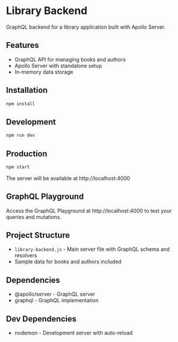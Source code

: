 # Library Backend

GraphQL backend for a library application built with Apollo Server.

## Features

- GraphQL API for managing books and authors
- Apollo Server with standalone setup
- In-memory data storage

## Installation

```bash
npm install
```

## Development

```bash
npm run dev
```

## Production

```bash
npm start
```

The server will be available at http://localhost:4000

## GraphQL Playground

Access the GraphQL Playground at http://localhost:4000 to test your queries and mutations.

## Project Structure

- `library-backend.js` - Main server file with GraphQL schema and resolvers
- Sample data for books and authors included

## Dependencies

- @apollo/server - GraphQL server
- graphql - GraphQL implementation

## Dev Dependencies

- nodemon - Development server with auto-reload
